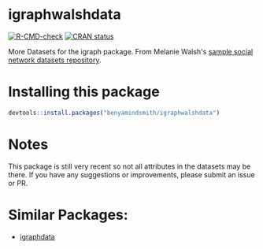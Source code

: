 # igraphwalshdata

 [![R-CMD-check](https://github.com/benyamindsmith/igraphwalshdata/actions/workflows/R-CMD-check.yaml/badge.svg)](https://github.com/benyamindsmith/igraphwalshdata/actions/workflows/R-CMD-check.yaml) [![CRAN status](https://www.r-pkg.org/badges/version/igraphwalshdata)](https://CRAN.R-project.org/package=igraphwalshdata)
 
More Datasets for the igraph package. From Melanie Walsh's [sample social network datasets repository](https://github.com/melaniewalsh/sample-social-network-datasets/).

# Installing this package

```r
devtools::install.packages("benyamindsmith/igraphwalshdata")

```

# Notes

This package is still very recent so not all attributes in the datasets may be there. If you have any suggestions or improvements, please submit an issue or PR.

# Similar Packages: 

- [igraphdata](https://github.com/igraph/igraphdata)
